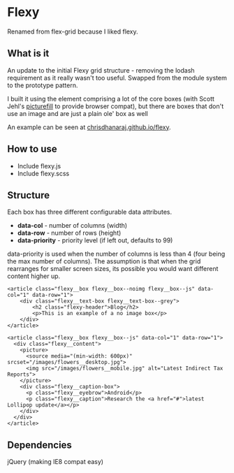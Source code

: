 # Flexy

Renamed from flex-grid because I liked flexy.

## What is it

An update to the initial Flexy grid structure - removing the lodash requirement as it really wasn't too useful. Swapped from the module system to the prototype pattern.

I built it using the <picture> element comprising a lot of the core boxes (with Scott Jehl's [picturefill](https://github.com/scottjehl/picturefill) to provide browser compat), but there are boxes that don't use an image and are just a plain ole' box as well

An example can be seen at [chrisdhanaraj.github.io/flexy](chrisdhanaraj.github.io/flexy).

## How to use

- Include flexy.js
- Include flexy.scss

## Structure

Each box has three different configurable data attributes.

- **data-col** - number of columns (width)
- **data-row** - number of rows (height)
- **data-priority** - priority level (if left out, defaults to 99)

data-priority is used when the number of columns is less than 4 (four being the max number of columns). The assumption is that when the grid rearranges for smaller screen sizes, its possible you would want different content higher up.

	<article class="flexy__box flexy__box--noimg flexy__box--js" data-col="1" data-row="1">
    	<div class="flexy__text-box flexy__text-box--grey">
        	<h2 class="flexy-header">Blog</h2>
        	<p>This is an example of a no image box</p>
     	</div>
    </article>

    <article class="flexy__box flexy__box--js" data-col="1" data-row="1">
      <div class="flexy__content">
        <picture>
          <source media="(min-width: 600px)" srcset="/images/flowers__desktop.jpg">
          <img src="/images/flowers__mobile.jpg" alt="Latest Indirect Tax Reports">
        </picture>
        <div class="flexy__caption-box">
          <p class="flexy__eyebrow">Android</p>
          <p class="flexy__caption">Research the <a href="#">latest Lollipop update</a></p>
        </div>
      </div>
    </article>

## Dependencies
jQuery (making IE8 compat easy)
